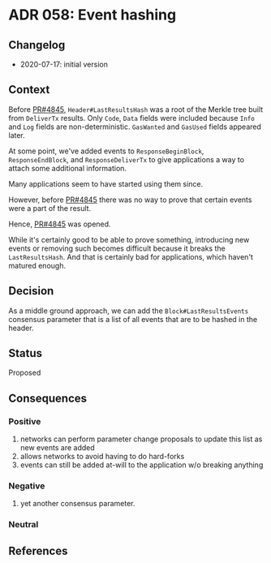 # ADR 058: Event hashing

## Changelog

- 2020-07-17: initial version

## Context

Before [PR#4845](https://github.com/tendermint/tendermint/pull/4845),
`Header#LastResultsHash` was a root of the Merkle tree built from `DeliverTx`
results. Only `Code`, `Data` fields were included because `Info` and `Log`
fields are non-deterministic. `GasWanted` and `GasUsed` fields appeared later.

At some point, we've added events to `ResponseBeginBlock`, `ResponseEndBlock`,
and `ResponseDeliverTx` to give applications a way to attach some additional
information.

Many applications seem to have started using them since.

However, before [PR#4845](https://github.com/tendermint/tendermint/pull/4845)
there was no way to prove that certain events were a part of the result.

Hence, [PR#4845](https://github.com/tendermint/tendermint/pull/4845) was
opened.

While it's certainly good to be able to prove something, introducing new events
or removing such becomes difficult because it breaks the `LastResultsHash`. And
that is certainly bad for applications, which haven't matured enough.

## Decision

As a middle ground approach, we can add the `Block#LastResultsEvents` consensus
parameter that is a list of all events that are to be hashed in the header.

## Status

Proposed

## Consequences

### Positive

1. networks can perform parameter change proposals to update this list as new events are added
2. allows networks to avoid having to do hard-forks
3. events can still be added at-will to the application w/o breaking anything

### Negative

1. yet another consensus parameter.

### Neutral

## References
